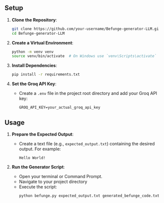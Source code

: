 ## Setup

1. **Clone the Repository**:
    ```sh
    git clone https://github.com/your-username/Befunge-generator-LLM.git
    cd Befunge-generator-LLM
    ```

2. **Create a Virtual Environment**:
    ```sh
    python -m venv venv
    source venv/bin/activate  # On Windows use `venv\Scripts\activate`
    ```
3. **Install Dependencies**:
    ```sh
    pip install -r requirements.txt
    ```

4. **Set the Groq API Key**:
    - Create a `.env` file in the project root directory and add your Groq API key:
        ```plaintext
        GROQ_API_KEY=your_actual_groq_api_key
        ```

## Usage

1. **Prepare the Expected Output**:
    - Create a text file (e.g., `expected_output.txt`) containing the desired output. For example:
        ```plaintext
        Hello World!
        ```

2. **Run the Generator Script**:
    - Open your terminal or Command Prompt.       
    - Navigate to your project directory
    - Execute the script:
        ```sh
        python befunge.py expected_output.txt generated_befunge_code.txt
        ```